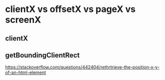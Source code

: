 # clientX vs offsetX vs pageX vs screenX

## clientX

## getBoundingClientRect
https://stackoverflow.com/questions/442404/rethrtrieve-the-position-x-y-of-an-html-element